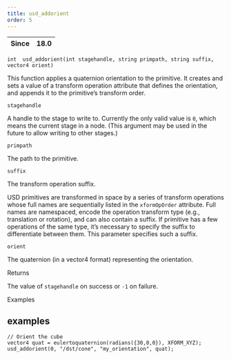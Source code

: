 ```yaml
---
title: usd_addorient
order: 5
---
```

| Since | 18.0 |
| --- | --- |

`int  usd_addorient(int stagehandle, string primpath, string suffix, vector4 orient)`

This function applies a quaternion orientation to the primitive. It creates and sets a value of a transform operation attribute that defines the orientation, and appends it to the primitive’s transform order.

`stagehandle`

A handle to the stage to write to. Currently the only valid value is `0`, which means the current stage in a node. (This argument may be used in the future to allow writing to other stages.)

`primpath`

The path to the primitive.

`suffix`

The transform operation suffix.

USD primitives are transformed in space by a series of transform operations whose full names are sequentially listed in the `xformOpOrder` attribute. Full names are namespaced, encode the operation transform type (e.g., translation or rotation), and can also contain a suffix. If primitive has a few operations of the same type, it’s necessary to specify the suffix to differentiate between them. This parameter specifies such a suffix.

`orient`

The quaternion (in a vector4 format) representing the orientation.

Returns

The value of `stagehandle` on success or `-1` on failure.

Examples

## examples

```vex
// Orient the cube
vector4 quat = eulertoquaternion(radians({30,0,0}), XFORM_XYZ);
usd_addorient(0, "/dst/cone", "my_orientation", quat);

```
